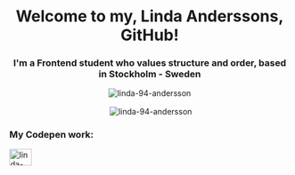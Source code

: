 <h1 align="center"> Welcome to my, Linda Anderssons, GitHub! </h1>

<h3 align="center"> I'm a Frontend student who values structure and order, based in Stockholm - Sweden </h3>


<div align="center">
<p><img align="center" src="https://github-readme-stats.vercel.app/api/top-langs?username=linda-94-andersson&show_icons=true&locale=en&layout=compact" alt="linda-94-andersson" /></p>

<p>&nbsp;<img align="center" src="https://github-readme-stats.vercel.app/api?username=linda-94-andersson&show_icons=true&locale=en" alt="linda-94-andersson" /></p>
</div>

<h3 align="left">My Codepen work:</h3>
<p align="left">
<a href="https://codepen.io/linda-94-andersson" target="blank"><img align="center" src="https://raw.githubusercontent.com/rahuldkjain/github-profile-readme-generator/master/src/images/icons/Social/codepen.svg" alt="linda-94-andersson" height="30" width="40" /></a>
</p>
